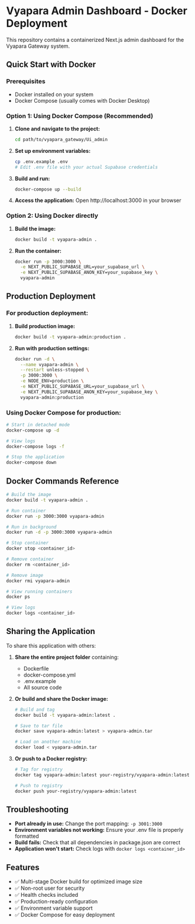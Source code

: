 # Vyapara Admin Dashboard - Docker Deployment

This repository contains a containerized Next.js admin dashboard for the Vyapara Gateway system.

## Quick Start with Docker

### Prerequisites
- Docker installed on your system
- Docker Compose (usually comes with Docker Desktop)

### Option 1: Using Docker Compose (Recommended)

1. **Clone and navigate to the project:**
   ```bash
   cd path/to/vyapara_gateway/Ui_admin
   ```

2. **Set up environment variables:**
   ```bash
   cp .env.example .env
   # Edit .env file with your actual Supabase credentials
   ```

3. **Build and run:**
   ```bash
   docker-compose up --build
   ```

4. **Access the application:**
   Open http://localhost:3000 in your browser

### Option 2: Using Docker directly

1. **Build the image:**
   ```bash
   docker build -t vyapara-admin .
   ```

2. **Run the container:**
   ```bash
   docker run -p 3000:3000 \
     -e NEXT_PUBLIC_SUPABASE_URL=your_supabase_url \
     -e NEXT_PUBLIC_SUPABASE_ANON_KEY=your_supabase_key \
     vyapara-admin
   ```
   
## Production Deployment

### For production deployment:

1. **Build production image:**
   ```bash
   docker build -t vyapara-admin:production .
   ```

2. **Run with production settings:**
   ```bash
   docker run -d \
     --name vyapara-admin \
     --restart unless-stopped \
     -p 3000:3000 \
     -e NODE_ENV=production \
     -e NEXT_PUBLIC_SUPABASE_URL=your_supabase_url \
     -e NEXT_PUBLIC_SUPABASE_ANON_KEY=your_supabase_key \
     vyapara-admin:production
   ```

### Using Docker Compose for production:

```bash
# Start in detached mode
docker-compose up -d

# View logs
docker-compose logs -f

# Stop the application
docker-compose down
```

## Docker Commands Reference

```bash
# Build the image
docker build -t vyapara-admin .

# Run container
docker run -p 3000:3000 vyapara-admin

# Run in background
docker run -d -p 3000:3000 vyapara-admin

# Stop container
docker stop <container_id>

# Remove container
docker rm <container_id>

# Remove image
docker rmi vyapara-admin

# View running containers
docker ps

# View logs
docker logs <container_id>
```

## Sharing the Application

To share this application with others:

1. **Share the entire project folder** containing:
   - Dockerfile
   - docker-compose.yml
   - .env.example
   - All source code

2. **Or build and share the Docker image:**
   ```bash
   # Build and tag
   docker build -t vyapara-admin:latest .
   
   # Save to tar file
   docker save vyapara-admin:latest > vyapara-admin.tar
   
   # Load on another machine
   docker load < vyapara-admin.tar
   ```

3. **Or push to a Docker registry:**
   ```bash
   # Tag for registry
   docker tag vyapara-admin:latest your-registry/vyapara-admin:latest
   
   # Push to registry
   docker push your-registry/vyapara-admin:latest
   ```

## Troubleshooting

- **Port already in use:** Change the port mapping: `-p 3001:3000`
- **Environment variables not working:** Ensure your .env file is properly formatted
- **Build fails:** Check that all dependencies in package.json are correct
- **Application won't start:** Check logs with `docker logs <container_id>`

## Features

- ✅ Multi-stage Docker build for optimized image size
- ✅ Non-root user for security
- ✅ Health checks included
- ✅ Production-ready configuration
- ✅ Environment variable support
- ✅ Docker Compose for easy deployment
